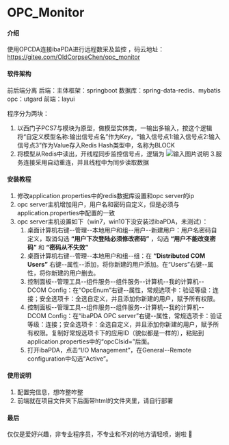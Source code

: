 # OPC_Monitor

#### 介绍
使用OPCDA连接ibaPDA进行远程数采及监控
，码云地址：https://gitee.com/OldCorpseChen/opc_monitor

#### 软件架构
前后端分离
后端：主体框架：springboot
     数据库：spring-data-redis、mybatis
    opc：utgard
前端：layui

程序分为两块：
1. 以西门子PCS7与模块为原型，做模型实体类，一输出多输入，按这个逻辑将“自定义模型名称:输出信号点名”作为Key，“输入信号点1:输入信号点2:输入信号点3”作为Value存入Redis Hash类型中，名称为BLOCK
2. 将模型从Redis中读出，开线程同步监控信号点，逻辑为
![输入图片说明](https://images.gitee.com/uploads/images/2021/0617/195106_a0e54d55_1958900.png "Screenshot 2021-06-17 195026.png")
3.服务连接采用自动重连，并且线程中为同步读取数据

#### 安装教程

1.  修改application.properties中的redis数据库设置和opc server的ip
2.  opc server主机增加用户，用户名和密码自定义，但是必须与application.properties中配置的一致
3.  opc server主机设置如下（win7，win10下没安装过ibaPDA，未测试）：
    1. 桌面计算机右键--管理--本地用户和组--用户--新建用户：用户名密码自定义，取消勾选 **“用户下次登陆必须修改密码”** ，勾选 **“用户不能改变密码”** 和 **“密码从不失效”** 
    2. 桌面计算机右键--管理--本地用户和组--组：在 **“Distributed COM Users”** 右键--属性--添加，将你新建的用户添加。在“Users”右键--属性，将你新建的用户删去。
    3. 控制面板--管理工具--组件服务--组件服务--计算机--我的计算机--DCOM Config：在“OpcEnum”右键--属性，常规选项卡：验证等级：连接；安全选项卡：全选自定义，并且添加你新建的用户，赋予所有权限。
    4. 控制面板--管理工具--组件服务--组件服务--计算机--我的计算机--DCOM Config：在“ibaPDA OPC server”右键--属性，常规选项卡：验证等级：连接；安全选项卡：全选自定义，并且添加你新建的用户，赋予所有权限。复制好常规选项卡下的应用ID（貌似都是一样的），粘贴到application.properties中的“opcClsid=”后面。
    5. 打开ibaPDA，点击“I/O Management”，在General--Remote configuration中勾选“Active”。

#### 使用说明

1.  配置完信息，想咋整咋整
2.  前端就在项目文件夹下后面带html的文件夹里，请自行部署

#### 最后
仅仅是爱好兴趣，非专业程序员，不专业和不对的地方请轻喷，谢啦 :pray: 


